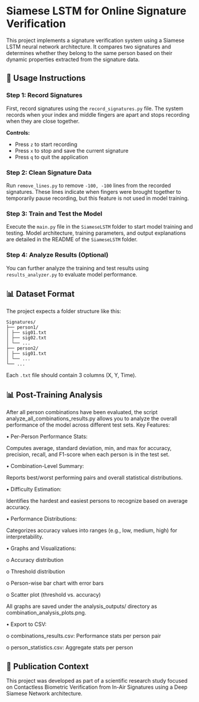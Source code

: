 # Siamese LSTM for Online Signature Verification

This project implements a signature verification system using a Siamese LSTM neural network architecture. It compares two signatures and determines whether they belong to the same person based on their dynamic properties extracted from the signature data.

## 🚀 Usage Instructions

### Step 1: Record Signatures
First, record signatures using the `record_signatures.py` file. The system records when your index and middle fingers are apart and stops recording when they are close together.

**Controls:**
* Press `z` to start recording
* Press `x` to stop and save the current signature
* Press `q` to quit the application

### Step 2: Clean Signature Data
Run `remove_lines.py` to remove `-100, -100` lines from the recorded signatures. These lines indicate when fingers were brought together to temporarily pause recording, but this feature is not used in model training.

### Step 3: Train and Test the Model
Execute the `main.py` file in the `SiameseLSTM` folder to start model training and testing. Model architecture, training parameters, and output explanations are detailed in the README of the `SiameseLSTM` folder.

### Step 4: Analyze Results (Optional)
You can further analyze the training and test results using `results_analyzer.py` to evaluate model performance.

## 📊 Dataset Format

The project expects a folder structure like this:

```
Signatures/
├── person1/
│ ├── sig01.txt
│ ├── sig02.txt
│ └── ...
├── person2/
│ ├── sig01.txt
│ └── ...
└── ...
```

Each `.txt` file should contain 3 columns (X, Y, Time).  


## 📊 Post-Training Analysis
After all person combinations have been evaluated, the script analyze_all_combinations_results.py allows you to analyze the overall performance of the model across different test sets.
Key Features:

•	Per-Person Performance Stats:

Computes average, standard deviation, min, and max for accuracy, precision, recall, and F1-score when each person is in the test set.

•	Combination-Level Summary:

Reports best/worst performing pairs and overall statistical distributions.

•	Difficulty Estimation:

Identifies the hardest and easiest persons to recognize based on average accuracy.

•	Performance Distributions:

Categorizes accuracy values into ranges (e.g., low, medium, high) for interpretability.

•	Graphs and Visualizations:

o	Accuracy distribution

o	Threshold distribution

o	Person-wise bar chart with error bars

o	Scatter plot (threshold vs. accuracy)

All graphs are saved under the analysis_outputs/ directory as combination_analysis_plots.png.

•	Export to CSV:

o	combinations_results.csv: Performance stats per person pair

o	person_statistics.csv: Aggregate stats per person

## 📄 Publication Context
This project was developed as part of a scientific research study focused on Contactless Biometric Verification from In-Air Signatures using a Deep Siamese Network architecture.

